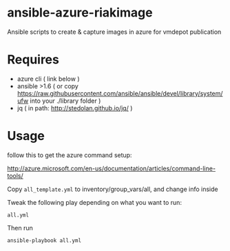# ansible-azure-riakimage

Ansible scripts to create & capture images in azure for vmdepot publication

# Requires


- azure cli ( link below )
- ansible >1.6 ( or copy https://raw.githubusercontent.com/ansible/ansible/devel/library/system/ufw into your ./library folder )
- jq ( in path: http://stedolan.github.io/jq/ )

# Usage

follow this to get the azure command setup:

http://azure.microsoft.com/en-us/documentation/articles/command-line-tools/

Copy ```all_template.yml``` to inventory/group_vars/all, and change info inside

Tweak the following play depending on what you want to run:

    all.yml

Then run

    ansible-playbook all.yml
